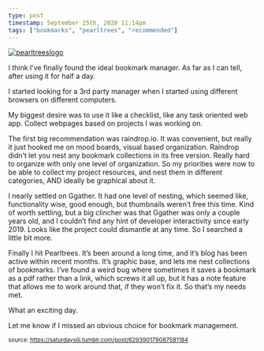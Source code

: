 ```yaml
---
type: post
timestamp: September 15th, 2020 11:14pm
tags: ["bookmarks", "pearltrees", "recommended"]
---
```

[![pearltreeslogo](https://64.media.tumblr.com/661cb0ee7b66f366a0a0745c0644dc03/9ceaf41243def2cf-82/s500x750/c0104ab27a14490621472666d42e15fe79f76d08.png)](https://pearltrees.com)
                
I think I’ve finally found the ideal bookmark manager.  As far as I can tell, after using it for half a day.

I started looking for a 3rd party manager when I started using different browsers on different computers.

My biggest desire was to use it like a checklist, like any task oriented web app.  Collect webpages based on projects I was working on.  

The first big recommendation was raindrop.io.  It was convenient, but really it just hooked me on mood boards, visual based organization.  Raindrop didn’t let you nest any bookmark collections in its free version.  Really hard to organize with only one level of organization.  So my priorities were now to be able to collect my project resources, and nest them in different categories, AND ideally be graphical about it.

I nearly settled on Ggather.  It had one level of nesting, which seemed like, functionality wise, good enough, but thumbnails weren’t free this time.  Kind of worth settling, but a big clincher was that Ggather was only a couple years old, and I couldn’t find any hint of developer interactivity since early 2019.  Looks like the project could dismantle at any time.  So I searched a little bit more.

Finally I hit Pearltrees.  It’s been around a long time, and it’s blog has been active within recent months.  It’s graphic base, and lets me nest collections of bookmarks.  I’ve found a weird bug where sometimes it saves a bookmark as a pdf rather than a link, which screws it all up, but it has a note feature that allows me to work around that, if they won’t fix it.  So that’s my needs met.  

What an exciting day.

Let me know if I missed an obvious choice for bookmark management.                
                
                                
<small>source: https://saturdayxiii.tumblr.com/post/629390179087581184</small>
